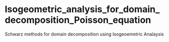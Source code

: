 # Isogeometric_analysis_for_domain_decomposition_Poisson_equation
Schwarz methods for domain decomposition using Isogeoemetric Analaysis
